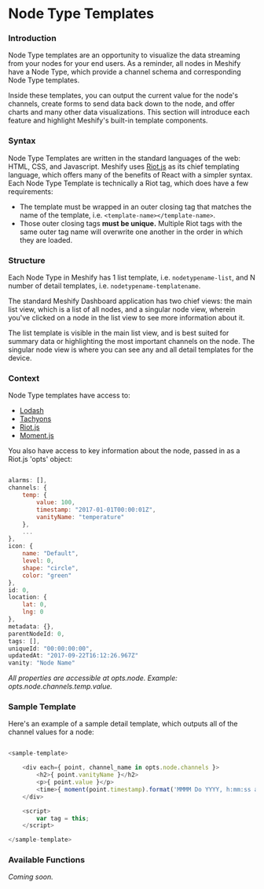# Node Type Templates

### Introduction

Node Type templates are an opportunity to visualize the data streaming from your nodes for your end users. As a reminder, all nodes in Meshify have a Node Type, which provide a channel schema and corresponding Node Type templates. 

Inside these templates, you can output the current value for the node's channels, create forms to send data back down to the node, and offer charts and many other data visualizations. This section will introduce each feature and highlight Meshify's built-in template components.

### Syntax

Node Type Templates are written in the standard languages of the web: HTML, CSS, and Javascript. Meshify uses [Riot.js](http://riotjs.com/) as its chief templating language, which offers many of the benefits of React with a simpler syntax. Each Node Type Template is technically a Riot tag, which does have a few requirements:

- The template must be wrapped in an outer closing tag that matches the name of the template, i.e. `<template-name></template-name>`.
- Those outer closing tags **must be unique.** Multiple Riot tags with the same outer tag name will overwrite one another in the order in which they are loaded.

### Structure

Each Node Type in Meshify has 1 list template, i.e. `nodetypename-list`, and N number of detail templates, i.e. `nodetypename-templatename`. 

The standard Meshify Dashboard application has two chief views: the main list view, which is a list of all nodes, and a singular node view, wherein you've clicked on a node in the list view to see more information about it.

The list template is visible in the main list view, and is best suited for summary data or highlighting the most important channels on the node. The singular node view is where you can see any and all detail templates for the device.

### Context

Node Type templates have access to:

- [Lodash](https://lodash.com/docs/4.17.4)
- [Tachyons](http://tachyons.io/docs/)
- [Riot.js](http://riotjs.com)
- [Moment.js](http://momentjs.com)

You also have access to key information about the node, passed in as a Riot.js 'opts' object:

```javascript

alarms: [],
channels: {
	temp: {
		value: 100,
		timestamp: "2017-01-01T00:00:01Z",
		vanityName: "temperature"
	},
	...
},
icon: {
	name: "Default",
	level: 0,
	shape: "circle",
	color: "green"
},
id: 0,
location: {
	lat: 0,
	lng: 0
},
metadata: {},
parentNodeId: 0,
tags: [],
uniqueId: "00:00:00:00",
updatedAt: "2017-09-22T16:12:26.967Z"
vanity: "Node Name"

```
*All properties are accessible at opts.node. Example: opts.node.channels.temp.value.*

### Sample Template

Here's an example of a sample detail template, which outputs all of the channel values for a node:

```javascript

<sample-template>

	<div each={ point, channel_name in opts.node.channels }>
		<h2>{ point.vanityName }</h2>
		<p>{ point.value }</p>
		<time>{ moment(point.timestamp).format('MMMM Do YYYY, h:mm:ss a') }</time>
	</div>

	<script>
		var tag = this;
	</script>

</sample-template>


```

### Available Functions

*Coming soon.*